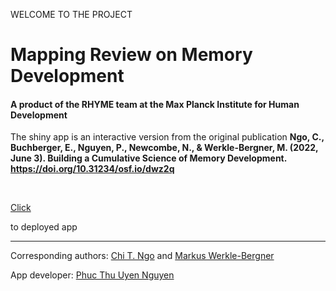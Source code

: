 WELCOME TO THE PROJECT
# Mapping Review on Memory Development
#### A product of the RHYME team at the Max Planck Institute for Human Development 

The shiny app is an interactive version from the original publication <strong>Ngo, C., Buchberger, E., Nguyen, P., Newcombe, N., & Werkle-Bergner, M. (2022, June 3). Building a Cumulative Science of Memory Development. https://doi.org/10.31234/osf.io/dwz2q</strong>

<br>
<p><a href="https://phucthuun.shinyapps.io/litreview_io">Click</a></p> to deployed app</p> 

----
<p>Corresponding authors: <a href="https://www.mpib-berlin.mpg.de/staff/chi-zoe-ngo">Chi T. Ngo</a> and <a href="https://www.mpib-berlin.mpg.de/staff/markus-werkle-bergner">Markus Werkle-Bergner</a></p>
<p>App developer: <a href="https://github.com/phucthuun">Phuc Thu Uyen Nguyen</a></p>
